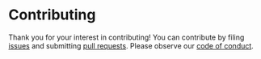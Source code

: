 # Contributing

Thank you for your interest in contributing! You can contribute by filing [issues](https://github.com/stepchowfun/dotfiles/issues) and submitting [pull requests](https://github.com/stepchowfun/dotfiles/pulls). Please observe our [code of conduct](https://github.com/stepchowfun/dotfiles/blob/main/CODE_OF_CONDUCT.md)<!-- [file:CODE_OF_CONDUCT.md] -->.
